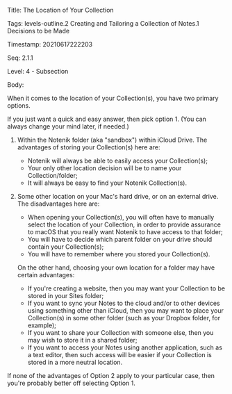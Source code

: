 Title:  The Location of Your Collection

Tags:   levels-outline.2 Creating and Tailoring a Collection of Notes.1 Decisions to be Made

Timestamp: 20210617222203

Seq:    2.1.1

Level:  4 - Subsection

Body: 

When it comes to the location of your Collection(s), you have two primary options.

If you just want a quick and easy answer, then pick option 1. (You can always change your mind later, if needed.)

1. Within the Notenik folder (aka "sandbox") within iCloud Drive. The advantages of storing your Collection(s) here are:

	+ Notenik will always be able to easily access your Collection(s);
	+ Your only other location decision will be to name your Collection/folder;
	+ It will always be easy to find your Notenik Collection(s).

2. Some other location on your Mac's hard drive, or on an external drive. The disadvantages here are:

	+ When opening your Collection(s), you will often have to manually select the location of your Collection, in order to provide assurance to macOS that you really want Notenik to have access to that folder;
	+ You will have to decide which parent folder on your drive should contain your Collection(s);
	+ You will have to remember where you stored your Collection(s).

	On the other hand, choosing your own location for a folder may have certain advantages:

	+ If you're creating a website, then you may want your Collection to be stored in your Sites folder;
	+ If you want to sync your Notes to the cloud and/or to other devices using something other than iCloud, then you may want to place your Collection(s) in some other folder (such as your Dropbox folder, for example);
	+ If you want to share your Collection with someone else, then you may wish to store it in a shared folder;
	+ If you want to access your Notes using another application, such as a text editor, then such access will be easier if your Collection is stored in a more neutral location.  

If none of the advantages of Option 2 apply to your particular case, then you're probably better off selecting Option 1.
